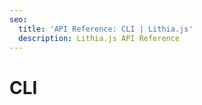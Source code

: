 ```yaml
---
seo:
  title: 'API Reference: CLI | Lithia.js'
  description: Lithia.js API Reference
---
```


# CLI
